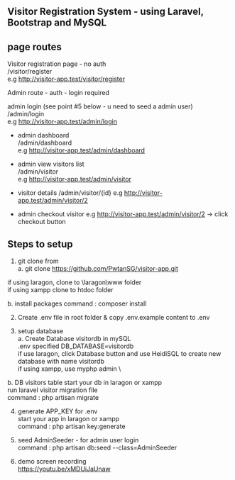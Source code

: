 ## Visitor Registration System - using Laravel, Bootstrap and MySQL

## page routes
Visitor registration page - no auth\
/visitor/register \
e.g http://visitor-app.test/visitor/register

Admin route - auth - login required

admin login (see point #5 below - u need to seed a admin user) \
/admin/login \
e.g http://visitor-app.test/admin/login

- admin dashboard \
/admin/dashboard \
e.g http://visitor-app.test/admin/dashboard

- admin view visitors list \
/admin/visitor \
e.g http://visitor-app.test/admin/visitor

- visitor details
/admin/visitor/{id}
e.g http://visitor-app.test/admin/visitor/2

- admin checkout visitor 
e.g http://visitor-app.test/admin/visitor/2 -> click checkout button 


## Steps to setup

1. git clone from \
a. git clone https://github.com/PwtanSG/visitor-app.git

if using laragon, clone to \laragon\www folder \
if using xampp clone to htdoc folder

b. install packages
command : composer install

2. Create .env file in root folder & copy .env.example content to .env

3. setup database \
a.  Create Database visitordb in mySQL \
.env specified DB_DATABASE=visitordb \
if use laragon, click Database button and use HeidiSQL to create new database with name visitordb \
if using xampp, use myphp admin \ 

b. DB visitors table
start your db in laragon or xampp \
run laravel visitor migration file \
command : php artisan migrate 

4. generate APP_KEY for .env \
start your app in laragon or xampp \
command : php artisan key:generate 

5. seed AdminSeeder - for admin user login \
command : php artisan db:seed --class=AdminSeeder

6. demo screen recording \
https://youtu.be/xMDUiJaUnaw